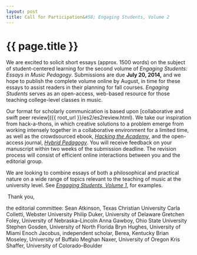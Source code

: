 ```yaml
---
layout: post
title: Call for Participation&#58; Engaging Students, Volume 2
---
```


# {{ page.title }} #

We are excited to solicit short essays (approx. 1500 words) on the subject of student-centered learning for the second volume of *Engaging Students: Essays in Music Pedagogy*. Submissions are due **July 20, 2014,** and we hope to publish the complete volume online by August, in time for these essays to assist readers in their planning for fall courses. *Engaging Students* serves as an open-access, web-based resource for those teaching college-level classes in music.

Our format for scholarly communication is based upon [collaborative and swift peer review]({{ root_url }}/es2/es2review.html). We take our inspiration from hack-a-thons, in which creative solutions to a problem emerge from working intensely together in a collaborative environment for a limited time, as well as the crowdsourced ebook, [*Hacking the Academy*](http://www.digitalculture.org/books/hacking-the-academy-new-approaches-to-scholarship-and-teaching-from-digital-humanities/), and the open-access journal, [*Hybrid Pedagogy*](http://www.hybridpedagogy.com/journal/collaborative-peer-review-gathering-the-academys-orphans/). You will receive feedback on your manuscript within two weeks of the submission deadline. The revision process will consist of efficient online interactions between you and the editorial group.

We are looking to combine essays of both a philosophical and practical nature on a wide range of topics relevant to the teaching of music at the university level. See [*Engaging Students, Volume 1*](http://www.flipcamp.org/engagingstudents/), for examples.

​
​Thank you,

the editorial committee:
Sean Atkinson, Texas Christian University
Carla Colletti, Webster University
Philip Duker, University of Delaware
Gretchen Foley, University of Nebraska–Lincoln
Anna Gawboy, Ohio State University
Stephen Gosden, University of North Florida
Bryn Hughes, University of Miami
Enoch Jacobus, independent scholar, Berea, Kentucky
Brian Moseley, University of Buffalo
Meghan Naxer, University of Oregon
Kris Shaffer, University of Colorado–Boulder